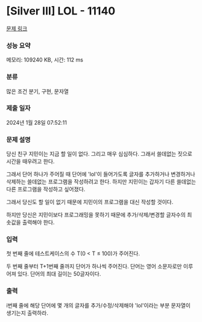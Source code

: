 # [Silver III] LOL - 11140 

[문제 링크](https://www.acmicpc.net/problem/11140) 

### 성능 요약

메모리: 109240 KB, 시간: 112 ms

### 분류

많은 조건 분기, 구현, 문자열

### 제출 일자

2024년 1월 28일 07:52:11

### 문제 설명

<p>당신 친구 지민이는 지금 할 일이 없다. 그리고 매우 심심하다. 그래서 쓸데없는 짓으로 시간을 때우려고 한다.</p>

<p>그래서 단어 하나가 주어질 때 단어에 'lol'이 들어가도록 글자를 추가하거나 변경하거나 삭제하는 쓸데없는 프로그램을 작성하려고 한다. 하지만 지민이는 갑자기 다른 쓸데없는 다른 프로그램을 작성하고 싶어졌다.</p>

<p>그래서 당신도 할 일이 없기 때문에 지민이의 프로그램을 대신 작성할 것이다.</p>

<p>하지만 당신은 지민이보다 프로그래밍을 못하기 때문에 추가/삭제/변경할 글자수의 최솟값을 출력해야 한다.</p>

### 입력 

 <p>첫 번째 줄에 테스트케이스의 수 T(0 < T ≤ 100)가 주어진다.</p>

<p>두 번째 줄부터 T+1번째 줄까지 단어가 하나씩 주어진다. 단어는 영어 소문자로만 이루어져 있다. 단어의 최대 길이는 50글자이다.</p>

### 출력 

 <p>i번째 줄에 해당 단어에 몇 개의 글자를 추가/수정/삭제해야 'lol'이라는 부분 문자열이 생기는지 출력하라.</p>

